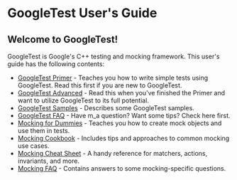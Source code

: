 # GoogleTest User's Guide

## Welcome to GoogleTest!

GoogleTest is Google's C++ testing and mocking framework. This user's guide has
the following contents:

*   [GoogleTest Primer](primer.md) - Teaches you how to write simple tests using
    GoogleTest. Read this first if you are new to GoogleTest.
*   [GoogleTest Advanced](advanced.md) - Read this when you've finished the
    Primer and want to utilize GoogleTest to its full potential.
*   [GoogleTest Samples](samples.md) - Describes some GoogleTest samples.
*   [GoogleTest FAQ](faq.md) - Have m_a question? Want some tips? Check here
    first.
*   [Mocking for Dummies](gmock_for_dummies.md) - Teaches you how to create mock
    objects and use them in tests.
*   [Mocking Cookbook](gmock_cook_book.md) - Includes tips and approaches to
    common mocking use cases.
*   [Mocking Cheat Sheet](gmock_cheat_sheet.md) - A handy reference for
    matchers, actions, invariants, and more.
*   [Mocking FAQ](gmock_faq.md) - Contains answers to some mocking-specific
    questions.
